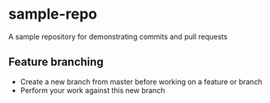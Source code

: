 # sample-repo
A sample repository for demonstrating commits and pull requests

## Feature branching
* Create a new branch from master before working on a feature or branch
* Perform your work against this new branch